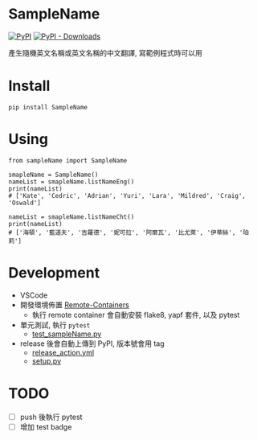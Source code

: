 # SampleName
[![PyPI](https://img.shields.io/pypi/v/SampleName?color=%2334D058&label=pypi%20package)](https://pypi.org/project/SampleName/)
[![PyPI - Downloads](https://img.shields.io/pypi/dm/SampleName.svg)](https://pypi.org/project/SampleName/)


產生隨機英文名稱或英文名稱的中文翻譯, 寫範例程式時可以用


# Install
```
pip install SampleName
```

# Using

```
from sampleName import SampleName

smapleName = SampleName()
nameList = smapleName.listNameEng()
print(nameList)
# ['Kate', 'Cedric', 'Adrian', 'Yuri', 'Lara', 'Mildred', 'Craig', 'Oswald']

nameList = smapleName.listNameCht()
print(nameList)
# ['海頓', '藍道夫', '吉羅德', '妮可拉', '阿爾瓦', '比尤萊', '伊蒂絲', '珀莉']
```

# Development

 - VSCode
 - 開發環境佈置 [Remote-Containers](https://8loser.github.io/2022/05/13/Remote-Containers/)
   - 執行 remote container 會自動安裝 flake8, yapf 套件, 以及 pytest
 - 單元測試, 執行 `pytest`
   - [test_sampleName.py](https://github.com/8loser/SampleName/blob/0.0.4/tests/test_sampleName.py)
 - release 後會自動上傳到 PyPI, 版本號會用 tag
   - [release_action.yml](https://github.com/8loser/SampleName/blob/0.0.4/.github/workflows/release_action.yml)
   - [setup.py](https://github.com/8loser/SampleName/blob/0.0.4/setup.py)

# TODO
 - [ ] push 後執行 pytest
 - [ ] 增加 test badge